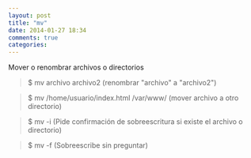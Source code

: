 ```yaml
---
layout: post
title: "mv"
date: 2014-01-27 18:34
comments: true
categories: 
---
```

Mover o renombrar archivos o directorios 

>$ mv archivo archivo2 (renombrar "archivo" a "archivo2") 

>$ mv /home/usuario/index.html /var/www/  (mover archivo a otro directorio) 

>$ mv -i (Pide confirmación de sobreescritura si existe el archivo o directorio) 

>$ mv -f (Sobreescribe sin preguntar)

